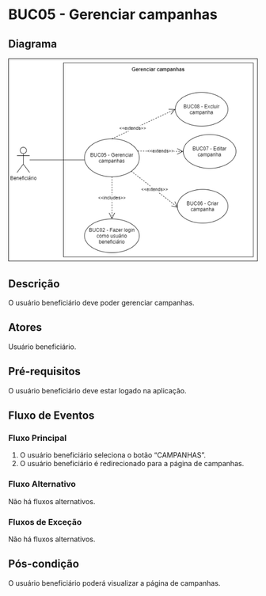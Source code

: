 # BUC05 - Gerenciar campanhas

## Diagrama
![BUC05](../../../../assets/images/casosDeUso/BUC05.png)


## Descrição
O usuário beneficiário deve poder gerenciar campanhas.

## Atores
Usuário beneficiário.

## Pré-requisitos
O usuário beneficiário deve estar logado na aplicação.

## Fluxo de Eventos

### Fluxo Principal
1. O usuário beneficiário seleciona o botão “CAMPANHAS”.
2. O usuário beneficiário é redirecionado para a página de campanhas.

### Fluxo Alternativo
Não há fluxos alternativos.

### Fluxos de Exceção
Não há fluxos alternativos.


## Pós-condição
O usuário beneficiário poderá visualizar a página de campanhas.

